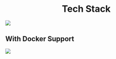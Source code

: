 <center><h1>Tech Stack</h1></center>

<img src="https://github.com/user-attachments/assets/6c6627b6-0e74-41d5-9d79-76908cc556d3" />



<h2>With Docker Support</h2>
<img src="https://github.com/user-attachments/assets/7c3a71bb-8ed8-4f4f-9a3f-4f34285306b43" />

